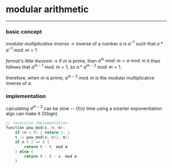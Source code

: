 # modular arithmetic

---

### basic concept
*modular multiplicative inverse* -> inverse of a number $a$ is $a^{-1}$ such that $a*a^{-1} \bmod m = 1$

*fermat's little theorem* -> if $m$ is prime, then $a^m \bmod m = a \bmod m$
	it then follows that $a^{m-1} \bmod m = 1$,
	so $a * a^{m - 2} \bmod m = 1$.

therefore, when $m$ is prime, $a^{m-2} \bmod m$ is the modular multiplicative inverse of $a$.

### implementation

calculating $a^{m-2}$ can be slow -- $O(n)$ time
using a smarter exponentiation algo can make it $O(log n)$

```cpp
// recursive implementation
function pow_mod(x, n, m):
    if (n = 0) { return 1; }
    t := pow_mod(x, n/2, m);
    if n % 2 == 0 {
        return t · t  mod m
    } else {
        return t · t · x  mod m
    }
```

